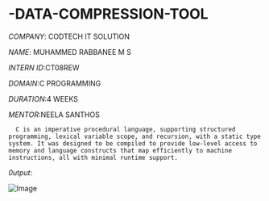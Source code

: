 # -DATA-COMPRESSION-TOOL

*COMPANY*: CODTECH IT SOLUTION

*NAME*: MUHAMMED RABBANEE M S

*INTERN ID*:CT08REW

*DOMAIN*:C PROGRAMMING

*DURATION*:4 WEEKS

*MENTOR*:NEELA SANTHOS

      C is an imperative procedural language, supporting structured programming, lexical variable scope, and recursion, with a static type system. It was designed to be compiled to provide low-level access to memory and language constructs that map efficiently to machine instructions, all with minimal runtime support.


*0utput*:

        
![Image](https://github.com/user-attachments/assets/2dba2cb7-43ee-44b0-8ef5-fc9a4458c25a)
